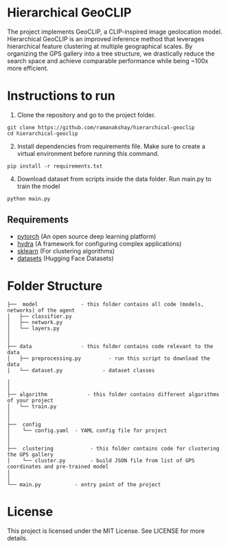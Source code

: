 # Hierarchical GeoCLIP

The project implements GeoCLIP, a CLIP-inspired image geolocation model. Hierarchical GeoCLIP is an improved inference method that leverages hierarchical feature clustering at multiple geographical scales. By organizing the GPS gallery into a tree structure, we drastically reduce the search space and achieve comparable performance while being ~100x more efficient. 

# Instructions to run

1.  Clone the repository and go to the project folder.
```
git clone https://github.com/ramanakshay/hierarchical-geoclip
cd hierarchical-geoclip
```

2. Install dependencies from requirements file. Make sure to create a virtual environment before running this command.
```
pip install -r requirements.txt
```

4. Download dataset from scripts inside the data folder. Run main.py to train the model
```
python main.py
```

## Requirements
- [pytorch](https://pytorch.org/) (An open source deep learning platform)
- [hydra](https://hydra.cc/) (A framework for configuring complex applications)
- [sklearn]() (For clustering algorithms)
- [datasets]() (Hugging Face Datasets)


# Folder Structure
```
├──  model              - this folder contains all code (models, networks) of the agent
│   ├── classifier.py
│   ├── network.py
│   └── layers.py
│
│
├── data                - this folder contains code relevant to the data
│   ├── preprocessing.py         - run this script to download the data   
│   └── dataset.py             - dataset classes

│
│
├── algorithm             - this folder contains different algorithms of your project
│   └── train.py
│
│
├──  config
│    └── config.yaml  - YAML config file for project
│
│
├──  clustering            - this folder contains code for clustering the GPS gallery
│    └── cluster.py        - build JSON file from list of GPS coordinates and pre-trained model
│
│
└── main.py           - entry point of the project

```

# License

This project is licensed under the MIT License. See LICENSE for more details.
